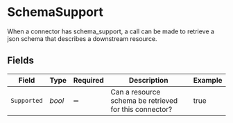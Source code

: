 # SchemaSupport

When a connector has schema_support, a call can be made to retrieve a json schema that describes a downstream resource.


## Fields

| Field                                                  | Type                                                   | Required                                               | Description                                            | Example                                                |
| ------------------------------------------------------ | ------------------------------------------------------ | ------------------------------------------------------ | ------------------------------------------------------ | ------------------------------------------------------ |
| `Supported`                                            | *bool*                                                 | :heavy_minus_sign:                                     | Can a resource schema be retrieved for this connector? | true                                                   |